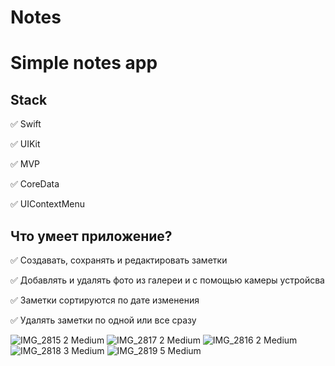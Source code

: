 # Notes

# Simple notes app

## Stack
✅ Swift

✅ UIKit

✅ MVP

✅ CoreData

✅ UIContextMenu 

## Что умеет приложение?

✅ Создавать, сохранять и редактировать заметки

✅ Добавлять и удалять фото из галереи и с помощью камеры устройсва

✅ Заметки сортируются по дате изменения

✅ Удалять заметки по одной или все сразу

![IMG_2815 2 Medium](https://user-images.githubusercontent.com/89061511/163675537-4062b094-2107-4b1d-8237-763dd30cbcf1.jpeg)
![IMG_2817 2 Medium](https://user-images.githubusercontent.com/89061511/163675532-04d9e166-3504-4653-8098-eccbada94ff3.jpeg)
![IMG_2816 2 Medium](https://user-images.githubusercontent.com/89061511/163675534-95ada3c5-b765-484f-a707-a5d5a807568c.jpeg)
![IMG_2818 3 Medium](https://user-images.githubusercontent.com/89061511/163675536-4af02fb2-f5d8-4c96-82be-34608a825755.jpeg)
![IMG_2819 5 Medium](https://user-images.githubusercontent.com/89061511/163675538-d5eba800-efb3-4f45-a8cd-e5ef74b5c59d.jpeg)

